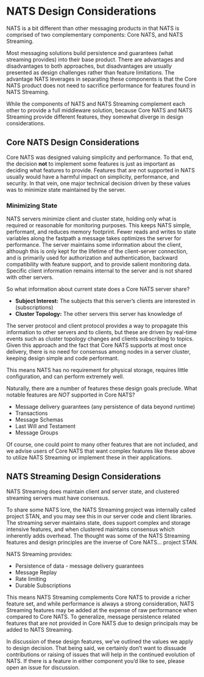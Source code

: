 
# NATS Design Considerations

NATS is a bit different than other messaging products in that NATS is comprised of two complementary components: Core NATS, and NATS Streaming.  

Most messaging solutions build persistence and guarantees (what streaming provides) into their base product.  There are advantages and disadvantages to both approaches, but disadvantages are usually presented as design challenges rather than feature limitations.  The advantage NATS leverages in separating these components is that the Core NATS product does not need to sacrifice performance for features found in NATS Streaming.  

While the components of NATS and NATS Streaming complement each other to provide a full middleware solution, because Core NATS and NATS Streaming provide different features, they somewhat diverge in design considerations.   

## Core NATS Design Considerations

Core NATS was designed valuing simplicity and performance.  To that end, the decision **not** to implement some features is just as important as deciding what features to provide.  Features that are not supported in NATS usually would have a harmful impact on simplicity, performance, and security.  In that vein, one major technical decision driven by these values was to minimize state maintained by the server.

### Minimizing State 

NATS servers minimize client and cluster state, holding only what is required or reasonable for monitoring purposes.  This keeps NATS simple, performant, and reduces memory footprint.  Fewer reads and writes to state variables along the fastpath a message takes optimizes the server for performance.  The server maintains some information about the client, although this is only kept for the lifetime of the client-server connection, and is primarily used for authorization and authentication, backward compatibility with feature support, and to provide salient monitoring data.  Specific client information remains internal to the server and is not shared with other servers.

So what information about current state does a Core NATS server share?

- **Subject Interest:**  The subjects that this server’s clients are interested in (subscriptions)
- **Cluster Topology:**  The other servers this server has knowledge of

The server protocol and client protocol provides a way to propagate this information to other servers and to clients, but these are driven by real-time events such as cluster topology changes and clients subscribing to topics.  Given this approach and the fact that Core NATS supports at most once delivery, there is no need for consensus among nodes in a server cluster, keeping design simple and code performant.

This means NATS has no requirement for physical storage, requires little configuration, and can perform extremely well.

Naturally, there are a number of features these design goals preclude.  What notable features are *NOT* supported in Core NATS?

- Message delivery guarantees (any persistence of data beyond runtime)
- Transactions
- Message Schemas
- Last Will and Testament
- Message Groups

Of course, one could point to many other features that are not included, and we advise users of Core NATS that want complex features like these above to utilize NATS Streaming or implement these in their applications.

## NATS Streaming Design Considerations

NATS Streaming does maintain client and server state, and clustered streaming servers must have consensus.

To share some NATS lore, the NATS Streaming project was internally called project STAN, and you may see this in our server code and client libraries.  The streaming server maintains state, does support complex and storage intensive features, and when clustered maintains consensus which inherently adds overhead.  The thought was some of the NATS Streaming features and design principles are the inverse of Core NATS…  project STAN.

NATS Streaming provides:
- Persistence of data - message delivery guarantees
- Message Replay
- Rate limiting
- Durable Subscriptions

This means NATS Streaming complements Core NATS to provide a richer feature set, and while performance is always a strong consideration, NATS Streaming features may be added at the expense of raw performance when compared to Core NATS.  To generalize, message persistence related features that are not provided in Core NATS due to design principals may be added to NATS Streaming.

In discussion of these design features, we’ve outlined the values we apply to design decision.  That being said, we certainly don’t want to dissuade contributions or raising of issues that will help in the continued evolution of NATS.  If there is a feature in either component you’d like to see, please open an issue for discussion.

